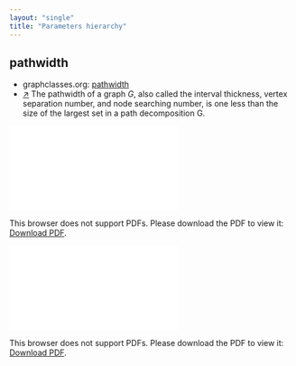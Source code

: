 ```yaml
---
layout: "single"
title: "Parameters hierarchy"
---
```

<!--this is a generated file-->

## pathwidth
* graphclasses.org: [pathwidth](https://www.graphclasses.org/classes/par_9.html)
* [↗](https://mathworld.wolfram.com/Pathwidth.html) The pathwidth of a graph $G$, also called the interval thickness, vertex separation number, and node searching number, is one less than the size of the largest set in a path decomposition G.

<object data="../local_nQhAoF.pdf" type="application/pdf" width="100%" height="480px"><embed src="../local_nQhAoF.pdf"><p>This browser does not support PDFs. Please download the PDF to view it: <a href="../local_nQhAoF.pdf">Download PDF</a>.</p></embed></object>


<object data="../nQhAoF.pdf" type="application/pdf" width="100%" height="480px"><embed src="../nQhAoF.pdf"><p>This browser does not support PDFs. Please download the PDF to view it: <a href="../nQhAoF.pdf">Download PDF</a>.</p></embed></object>

